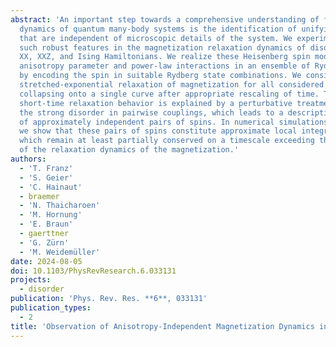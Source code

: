 ```yaml
---
abstract: 'An important step towards a comprehensive understanding of far-from-equilibrium
  dynamics of quantum many-body systems is the identification of unifying features
  that are independent of microscopic details of the system. We experimentally observe
  such robust features in the magnetization relaxation dynamics of disordered Heisenberg
  XX, XXZ, and Ising Hamiltonians. We realize these Heisenberg spin models with tunable
  anisotropy parameter and power-law interactions in an ensemble of Rydberg atoms
  by encoding the spin in suitable Rydberg state combinations. We consistently observe
  stretched-exponential relaxation of magnetization for all considered spin models,
  collapsing onto a single curve after appropriate rescaling of time. This robust
  short-time relaxation behavior is explained by a perturbative treatment that exploits
  the strong disorder in pairwise couplings, which leads to a description in terms
  of approximately independent pairs of spins. In numerical simulations of small systems,
  we show that these pairs of spins constitute approximate local integrals of motion,
  which remain at least partially conserved on a timescale exceeding the duration
  of the relaxation dynamics of the magnetization.'
authors:
  - 'T. Franz'
  - 'S. Geier'
  - 'C. Hainaut'
  - braemer
  - 'N. Thaicharoen'
  - 'M. Hornung'
  - 'E. Braun'
  - gaerttner
  - 'G. Zürn'
  - 'M. Weidemüller'
date: 2024-08-05
doi: 10.1103/PhysRevResearch.6.033131
projects:
  - disorder
publication: 'Phys. Rev. Res. **6**, 033131'
publication_types:
  - 2
title: 'Observation of Anisotropy-Independent Magnetization Dynamics in Spatially Disordered Heisenberg Spin Systems'
---
```

